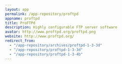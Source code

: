 ```yaml
---
layout: app
permalink: /app-repository/proftpd
appname: proftpd
title: ProFTPd
description: Highly configurable FTP server software
avatar: http://www.proftpd.org/proftpd.png
website: http://www.proftpd.org/
redirect_from:
  - "/app-repository/archives/proftpd-1-3-3d"
  - "/app-repository/proftpd-1-3-3d"
  - "/app-repository/proftpd-1-3-4b"
---
```



